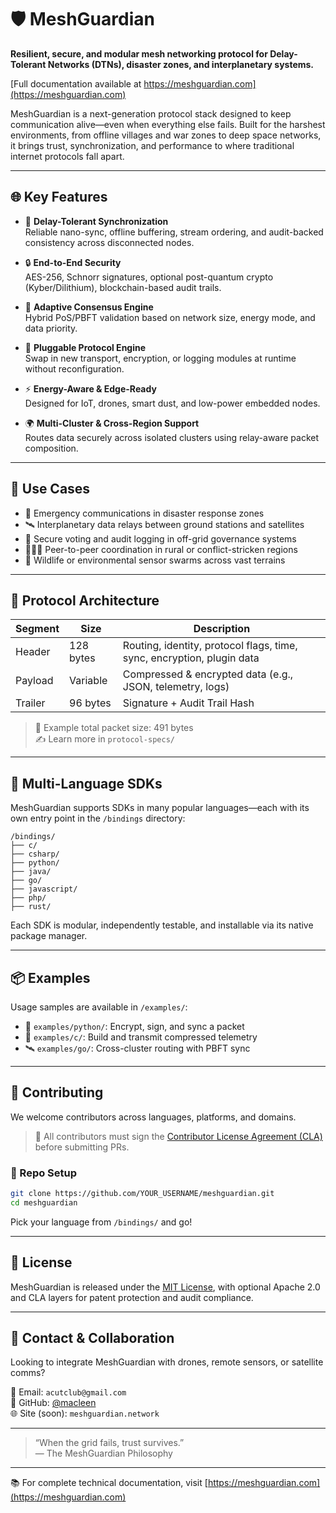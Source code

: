 
# 🛡️ MeshGuardian

**Resilient, secure, and modular mesh networking protocol for Delay-Tolerant Networks (DTNs), disaster zones, and interplanetary systems.**

[Full documentation available at https://meshguardian.com](https://meshguardian.com)

MeshGuardian is a next-generation protocol stack designed to keep communication alive—even when everything else fails. Built for the harshest environments, from offline villages and war zones to deep space networks, it brings trust, synchronization, and performance to where traditional internet protocols fall apart.

---

## 🌐 Key Features

- 🔁 **Delay-Tolerant Synchronization**  
  Reliable nano-sync, offline buffering, stream ordering, and audit-backed consistency across disconnected nodes.

- 🔒 **End-to-End Security**  
  AES-256, Schnorr signatures, optional post-quantum crypto (Kyber/Dilithium), blockchain-based audit trails.

- 🔄 **Adaptive Consensus Engine**  
  Hybrid PoS/PBFT validation based on network size, energy mode, and data priority.

- 🧩 **Pluggable Protocol Engine**  
  Swap in new transport, encryption, or logging modules at runtime without reconfiguration.

- ⚡ **Energy-Aware & Edge-Ready**  
  Designed for IoT, drones, smart dust, and low-power embedded nodes.

- 🌍 **Multi-Cluster & Cross-Region Support**  
  Routes data securely across isolated clusters using relay-aware packet composition.

---

## 🧠 Use Cases

- 🚨 Emergency communications in disaster response zones
- 🛰️ Interplanetary data relays between ground stations and satellites
- 🔐 Secure voting and audit logging in off-grid governance systems
- 🧑‍🤝‍🧑 Peer-to-peer coordination in rural or conflict-stricken regions
- 🌲 Wildlife or environmental sensor swarms across vast terrains

---

## 🧬 Protocol Architecture

| Segment   | Size         | Description |
|-----------|--------------|-------------|
| Header    | 128 bytes    | Routing, identity, protocol flags, time, sync, encryption, plugin data |
| Payload   | Variable     | Compressed & encrypted data (e.g., JSON, telemetry, logs) |
| Trailer   | 96 bytes     | Signature + Audit Trail Hash |

> 📐 Example total packet size: 491 bytes  
> ✍️ Learn more in `protocol-specs/`

---

## 🔌 Multi-Language SDKs

MeshGuardian supports SDKs in many popular languages—each with its own entry point in the `/bindings` directory:

```
/bindings/
├── c/
├── csharp/
├── python/
├── java/
├── go/
├── javascript/
├── php/
├── rust/
```

Each SDK is modular, independently testable, and installable via its native package manager.

---

## 📦 Examples

Usage samples are available in `/examples/`:

- 🔧 `examples/python/`: Encrypt, sign, and sync a packet
- 📡 `examples/c/`: Build and transmit compressed telemetry
- 🛰️ `examples/go/`: Cross-cluster routing with PBFT sync

---

## 🤝 Contributing

We welcome contributors across languages, platforms, and domains.

> 🔏 All contributors must sign the [Contributor License Agreement (CLA)](docs/CLA.md) before submitting PRs.

### 📂 Repo Setup

```bash
git clone https://github.com/YOUR_USERNAME/meshguardian.git
cd meshguardian
```

Pick your language from `/bindings/` and go!

---

## 📄 License

MeshGuardian is released under the [MIT License](LICENSE), with optional Apache 2.0 and CLA layers for patent protection and audit compliance.

---

## 📢 Contact & Collaboration

Looking to integrate MeshGuardian with drones, remote sensors, or satellite comms?

📧 Email: `acutclub@gmail.com`  
🐙 GitHub: [@macleen](https://github.com/macleen)  
🌐 Site (soon): `meshguardian.network`

---

> “When the grid fails, trust survives.”  
> — The MeshGuardian Philosophy


---
📚 For complete technical documentation, visit [https://meshguardian.com](https://meshguardian.com)
